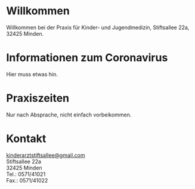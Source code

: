 # Willkommen

Willkommen bei der Praxis für Kinder- und Jugendmedizin, Stiftsallee 22a, 32425 Minden.

# Informationen zum Coronavirus

Hier muss etwas hin.

# Praxiszeiten

Nur nach Absprache, nicht einfach vorbeikommen.

# Kontakt

<kinderarztstiftsallee@gmail.com>  
Stiftsallee 22a  
32425 Minden  
Tel.: 0571/41021  
Fax.: 0571/41022
